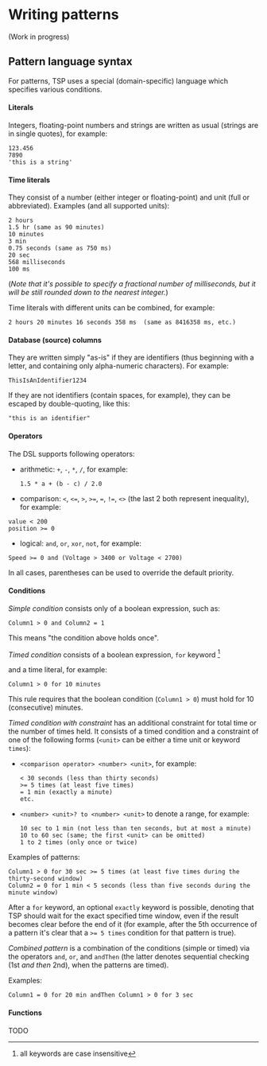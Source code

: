 # Writing patterns

(Work in progress)

## Pattern language syntax

For patterns, TSP uses a special (domain-specific) language which
specifies various conditions.

#### Literals

Integers, floating-point numbers and strings are written as usual
(strings are in single quotes), for example:
```
123.456
7890
'this is a string'
```

#### Time literals
They consist of a number (either integer or floating-point) and unit
(full or abbreviated). Examples (and all supported units):
```
2 hours
1.5 hr (same as 90 minutes)
10 minutes
3 min
0.75 seconds (same as 750 ms)
20 sec
568 milliseconds
100 ms
```

(_Note that it's possible to specify a fractional number of milliseconds,
 but it will be still rounded down to the nearest integer._)

Time literals with different units can be combined, for example:
```
2 hours 20 minutes 16 seconds 358 ms  (same as 8416358 ms, etc.)
```

#### Database (source) columns

They are written simply "as-is" if they are identifiers (thus beginning
with a letter, and containing only alpha-numeric characters).
For example:
```
ThisIsAnIdentifier1234
```
If they are not identifiers (contain spaces, for example), they can
be escaped by double-quoting, like this:
```
"this is an identifier"
```

#### Operators

The DSL supports following operators:
- arithmetic: `+`, `-`, `*`, `/`, for example:
    ````
    1.5 * a + (b - c) / 2.0
    ````
- comparison: `<`, `<=`, `>`, `>=`, `=`, `!=`, `<>` (the last 2 both
represent inequality), for example:
```
value < 200
position >= 0
```
- logical: `and`, `or`, `xor`, `not`, for example:
```
Speed >= 0 and (Voltage > 3400 or Voltage < 2700)
```

In all cases, parentheses can be used to override the default priority.

#### Conditions

_Simple condition_ consists only of a boolean expression, such as:
```
Column1 > 0 and Column2 = 1
```
This means "the condition above holds once".

_Timed condition_ consists of a boolean expression, `for` keyword [^1]

and a time literal, for example:
```
Column1 > 0 for 10 minutes
```
This rule requires that the boolean condition (`Column1 > 0`) must
hold for 10 (consecutive) minutes.

_Timed condition with constraint_ has an additional constraint for
total time or the number of times held. It consists of a timed
condition and a constraint of one of the following forms (`<unit>`
can be either a time unit or keyword `times`):
- `<comparison operator> <number> <unit>`, for example:
    ```
    < 30 seconds (less than thirty seconds)
    >= 5 times (at least five times)
    = 1 min (exactly a minute)
    etc.
    ```
- `<number> <unit>? to <number> <unit>` to denote a range, for example:
    ```
    10 sec to 1 min (not less than ten seconds, but at most a minute)
    10 to 60 sec (same; the first <unit> can be omitted)
    1 to 2 times (only once or twice)
    ```

Examples of patterns:
```
Column1 > 0 for 30 sec >= 5 times (at least five times during the thirty-second window)
Column2 = 0 for 1 min < 5 seconds (less than five seconds during the minute window)
```

After a `for` keyword, an optional `exactly` keyword is possible,
denoting that TSP should wait for the exact specified time window, even
if the result becomes clear before the end of it (for example,
after the 5th occurrence of a pattern it's clear that a `>= 5 times`
condition for that pattern is true).

_Combined pattern_ is a combination of the conditions (simple or timed)
via the operators `and`, `or`, and `andThen` (the latter denotes
sequential checking (1st _and then_ 2nd), when the patterns are timed).

Examples:
```
Column1 = 0 for 20 min andThen Column1 > 0 for 3 sec
```



#### Functions
TODO

[^1]: all keywords are case insensitive